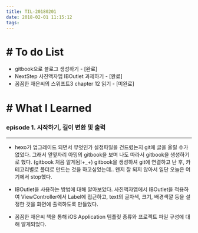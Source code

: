 ```yaml
---
title: TIL-20180201
date: 2018-02-01 11:15:12
tags: 
---
```


# # To do List

- gitbook으로 블로그 생성하기 - [완료]
- NextStep 사진액자앱 IBOutlet 과제하기 - [완료]
- 꼼꼼한 재은씨의 스위프트3 chapter 12 읽기 - [미완료]



# # What I Learned

### episode 1. 시작하기, 길이 변환 및 출력

---

- hexo가 업그레이드 되면서 무엇인가 설정파일을 건드렸는지 git에 글을 올릴 수가 없었다.
그래서 옆옆자리 아밍의 gitbook을 보며 나도 따라서 gitbook을 생성하기로 했다. (gitbook 처음 알게됨!+_+)
gitbook을 생성하셔 git에 연결하고 난 후, 카테고리별로 폴더로 만드는 것을 하고싶었는데..
왠지 잘 되지 않아서 일단 오늘은 여기에서 stop했다.

- IBOutlet을 사용하는 방법에 대해 알아보았다.
사진액자앱에서 IBOutlet을 적용하여 ViewController에서 Label에 접근하고,
text의 글자색, 크기, 배경색깔 등을 설정한 것을 화면에 출력하도록 만들었다.

- 꼼꼼한 재은씨 책을 통해 iOS Application 템플릿 종류와 프로젝트 파일 구성에 대해 알게되었다.



